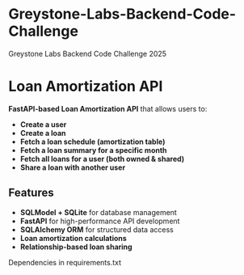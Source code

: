 # Greystone-Labs-Backend-Code-Challenge
Greystone Labs Backend Code Challenge 2025
# Loan Amortization API 

**FastAPI-based Loan Amortization API** that allows users to:
-  **Create a user**
-  **Create a loan**
-  **Fetch a loan schedule (amortization table)**
-  **Fetch a loan summary for a specific month**
-  **Fetch all loans for a user (both owned & shared)**
-  **Share a loan with another user**

## Features
- **SQLModel + SQLite** for database management
- **FastAPI** for high-performance API development
- **SQLAlchemy ORM** for structured data access
- **Loan amortization calculations**
- **Relationship-based loan sharing**

Dependencies in requirements.txt
